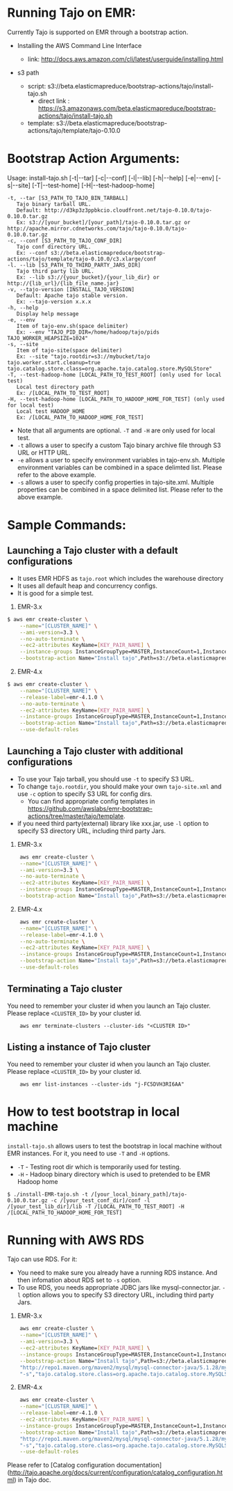 Running Tajo on EMR:
======================
Currently Tajo is supported on EMR through a bootstrap action.

* Installing the AWS Command Line Interface
  * link: http://docs.aws.amazon.com/cli/latest/userguide/installing.html

* s3 path
  * script: s3://beta.elasticmapreduce/bootstrap-actions/tajo/install-tajo.sh
    * direct link : https://s3.amazonaws.com/beta.elasticmapreduce/bootstrap-actions/tajo/install-tajo.sh
  * template: s3://beta.elasticmapreduce/bootstrap-actions/tajo/template/tajo-0.10.0
   
Bootstrap Action Arguments:
==========================

Usage: install-tajo.sh [-t|--tar] [-c|--conf] [-l|--lib] [-h|--help] [-e|--env] [-s|--site] [-T|--test-home] [-H|--test-hadoop-home]

    -t, --tar [S3_PATH_TO_TAJO_BIN_TARBALL]
       Tajo binary tarball URL.
       Default: http://d3kp3z3ppbkcio.cloudfront.net/tajo-0.10.0/tajo-0.10.0.tar.gz
       Ex: s3://[your_bucket]/[your_path]/tajo-0.10.0.tar.gz or http://apache.mirror.cdnetworks.com/tajo/tajo-0.10.0/tajo-0.10.0.tar.gz
    -c, --conf [S3_PATH_TO_TAJO_CONF_DIR] 
       Tajo conf directory URL.
       Ex: --conf s3://beta.elasticmapreduce/bootstrap-actions/tajo/template/tajo-0.10.0/c3.xlarge/conf
    -l. --lib [S3_PATH_TO_THIRD_PARTY_JARS_DIR]
       Tajo third party lib URL.
       Ex: --lib s3://{your_bucket}/{your_lib_dir} or http://{lib_url}/{lib_file_name.jar}
    -v, --tajo-version [INSTALL_TAJO_VERSION]
       Default: Apache tajo stable version.
       Ex: --tajo-version x.x.x
    -h, --help
       Display help message
    -e, --env
       Item of tajo-env.sh(space delimiter)
       Ex: --env "TAJO_PID_DIR=/home/hadoop/tajo/pids TAJO_WORKER_HEAPSIZE=1024"
    -s, --site
       Item of tajo-site(space delimiter)
       Ex: --site "tajo.rootdir=s3://mybucket/tajo tajo.worker.start.cleanup=true tajo.catalog.store.class=org.apache.tajo.catalog.store.MySQLStore"
    -T, --test-hadoop-home [LOCAL_PATH_TO_TEST_ROOT] (only used for local test)
       Local test directory path
       Ex: /[LOCAL_PATH_TO_TEST_ROOT]
    -H, --test-hadoop-home [LOCAL_PATH_TO_HADOOP_HOME_FOR_TEST] (only used for local test)
       Local test HADOOP_HOME
       Ex: /[LOCAL_PATH_TO_HADOOP_HOME_FOR_TEST]

 * Note that all arguments are optional. ``-T`` and ``-H`` are only used for local test.
 * ``-t`` allows a user to specify a custom Tajo binary archive file through S3 URL or HTTP URL.
 * ``-e`` allows a user to specify environment variables in tajo-env.sh. Multiple environment variables can be combined in a space delimted list. Please refer to the above example.
 * ``-s`` allows a user to specify config properties in tajo-site.xml. Multiple properties can be combined in a space delimited list. Please refer to the above example.

Sample Commands:
================

Launching a Tajo cluster with a default configurations
-------------------------------------------------------
 * It uses EMR HDFS as ```tajo.root``` which includes the warehouse directory
 * It uses all default heap and concurrency configs.
 * It is good for a simple test. 

1. EMR-3.x
```bash
$ aws emr create-cluster \
	--name="[CLUSTER_NAME]" \
	--ami-version=3.3 \
	--no-auto-terminate	\
	--ec2-attributes KeyName=[KEY_PAIR_NAME] \
	--instance-groups InstanceGroupType=MASTER,InstanceCount=1,InstanceType=m3.xlarge InstanceGroupType=CORE,InstanceCount=1,InstanceType=c3.xlarge \
	--bootstrap-action Name="Install tajo",Path=s3://beta.elasticmapreduce/bootstrap-actions/tajo/emr-3.x/install-tajo.sh
```
2. EMR-4.x
```bash
$ aws emr create-cluster \
	--name="[CLUSTER_NAME]" \
	--release-label=emr-4.1.0 \
	--no-auto-terminate	\
	--ec2-attributes KeyName=[KEY_PAIR_NAME] \
	--instance-groups InstanceGroupType=MASTER,InstanceCount=1,InstanceType=m3.xlarge InstanceGroupType=CORE,InstanceCount=1,InstanceType=c3.xlarge \
	--bootstrap-action Name="Install tajo",Path=s3://beta.elasticmapreduce/bootstrap-actions/tajo/emr-4.x/install-tajo.py \
	--use-default-roles
```




Launching a Tajo cluster with additional configurations
-------------------------------------------------------


 * To use your Tajo tarball, you should use ```-t``` to specify S3 URL.
 * To change ```tajo.rootdir```, you should make your own ```tajo-site.xml``` and use ```-c``` option to specify S3 URL for config dirs.
   * You can find appropriate config templates in https://github.com/awslabs/emr-bootstrap-actions/tree/master/tajo/template.
 * if you need third party(external) library like xxx.jar, use ```-l``` option to specify S3 directory URL, including third party Jars.
 
1. EMR-3.x
```bash
    aws emr create-cluster \
    --name="[CLUSTER_NAME]" \
    --ami-version=3.3 \
    --no-auto-terminate	\
    --ec2-attributes KeyName=[KEY_PAIR_NAME] \
    --instance-groups InstanceGroupType=MASTER,InstanceCount=1,InstanceType=m3.xlarge InstanceGroupType=CORE,InstanceCount=1,InstanceType=c3.xlarge \
    --bootstrap-action Name="Install tajo",Path=s3://beta.elasticmapreduce/bootstrap-actions/tajo/emr-3.x/install-tajo.sh,Args=["-t","s3://[your_bucket]/tajo-0.11.0.tar.gz","-c","s3://[your_bucket]/conf","-l","s3://[your_bucket]/lib"]
```
2. EMR-4.x
```bash
    aws emr create-cluster \
    --name="[CLUSTER_NAME]" \
    --release-label=emr-4.1.0 \
    --no-auto-terminate	\
    --ec2-attributes KeyName=[KEY_PAIR_NAME] \
    --instance-groups InstanceGroupType=MASTER,InstanceCount=1,InstanceType=m3.xlarge InstanceGroupType=CORE,InstanceCount=1,InstanceType=c3.xlarge \
    --bootstrap-action Name="Install tajo",Path=s3://beta.elasticmapreduce/bootstrap-actions/tajo/emr-4.x/install-tajo.py,Args=["-t","s3://[your_bucket]/tajo-0.11.0.tar.gz","-c","s3://[your_bucket]/conf","-l","s3://[your_bucket]/lib"] \
    --use-default-roles
```


Terminating a Tajo cluster
-------------------------------------------------------

You need to remember your cluster id when you launch an Tajo cluster. Please replace ```<CLUSTER_ID>``` by your cluster id.

```
    aws emr terminate-clusters --cluster-ids "<CLUSTER ID>"
```

Listing a instance of Tajo cluster
-------------------------------------------------------

You need to remember your cluster id when you launch an Tajo cluster. Please replace ```<CLUSTER_ID>``` by your cluster id.

```
    aws emr list-instances --cluster-ids "j-FC5DVH3RI6AA"
```

How to test bootstrap in local machine
=======================================
```install-tajo.sh``` allows users to test the bootstrap in local machine without EMR instances. For it, you need to use ```-T``` and ```-H``` options.
 * ```-T``` - Testing root dir which is temporarily used for testing.
 * ```-H``` - Hadoop binary directory which is used to pretended to be EMR Hadoop home

```   
$ ./install-EMR-tajo.sh -t /[your_local_binary_path]/tajo-0.10.0.tar.gz -c /[your_test_conf_dir]/conf -l /[your_test_lib_dir]/lib -T /[LOCAL_PATH_TO_TEST_ROOT] -H /[LOCAL_PATH_TO_HADOOP_HOME_FOR_TEST]
```


Running with AWS RDS
====================
Tajo can use RDS. For it:
 * You need to make sure you already have a running RDS instance. And then infomation about RDS set to ```-s``` option.
 * To use RDS, you needs appropriate JDBC jars like mysql-connector.jar. ```-l``` option allows you to specify S3 directory URL, including third party Jars.

1. EMR-3.x
```bash
    aws emr create-cluster \
    --name="[CLUSTER_NAME]" \
    --ami-version=3.3 \
    --ec2-attributes KeyName=[KEY_PAIR_NAME] \
    --instance-groups InstanceGroupType=MASTER,InstanceCount=1,InstanceType=m3.xlarge InstanceGroupType=CORE,InstanceCount=1,InstanceType=c3.xlarge \
    --bootstrap-action Name="Install tajo",Path=s3://beta.elasticmapreduce/bootstrap-actions/tajo/emr-3.x/install-tajo.sh,Args=["-t","s3://[your_bucket]/tajo-0.11.0.tar.gz","-c","s3://[your_bucket]/conf","-l", \
    "http://repo1.maven.org/maven2/mysql/mysql-connector-java/5.1.28/mysql-connector-java-5.1.28.jar", \
    "-s","tajo.catalog.store.class=org.apache.tajo.catalog.store.MySQLStore tajo.catalog.jdbc.connection.id={id} tajo.catalog.jdbc.connection.password={password} tajo.catalog.jdbc.uri=jdbc:mysql://{RDS_URL}:3306/tajo?createDatabaseIfNotExist=true"]
```
2. EMR-4.x
```bash
    aws emr create-cluster \
    --name="[CLUSTER_NAME]" \
    --release-label=emr-4.1.0 \
    --ec2-attributes KeyName=[KEY_PAIR_NAME] \
    --instance-groups InstanceGroupType=MASTER,InstanceCount=1,InstanceType=m3.xlarge InstanceGroupType=CORE,InstanceCount=1,InstanceType=c3.xlarge \
    --bootstrap-action Name="Install tajo",Path=s3://beta.elasticmapreduce/bootstrap-actions/tajo/emr-4.x/install-tajo.py,Args=["-t","s3://[your_bucket]/tajo-0.11.0.tar.gz","-c","s3://[your_bucket]/conf","-l", \
    "http://repo1.maven.org/maven2/mysql/mysql-connector-java/5.1.28/mysql-connector-java-5.1.28.jar", \
    "-s","tajo.catalog.store.class=org.apache.tajo.catalog.store.MySQLStore tajo.catalog.jdbc.connection.id={id} tajo.catalog.jdbc.connection.password={password} tajo.catalog.jdbc.uri=jdbc:mysql://{RDS_URL}:3306/tajo?createDatabaseIfNotExist=true"] \
    --use-default-roles
```

Please refer to [Catalog configuration documentation] (http://tajo.apache.org/docs/current/configuration/catalog_configuration.html) in Tajo doc.

